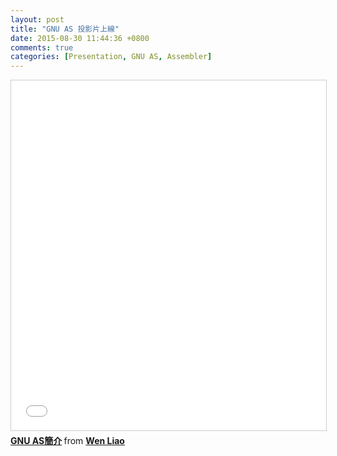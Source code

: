 ```yaml
---
layout: post
title: "GNU AS 投影片上線"
date: 2015-08-30 11:44:36 +0800
comments: true
categories: [Presentation, GNU AS, Assembler]
---
```


<iframe src="//www.slideshare.net/slideshow/embed_code/key/vAKND86uAQxxJj" width="720" height="560" frameborder="0" marginwidth="0" marginheight="0" scrolling="no" style="border:1px solid #CCC; border-width:1px; margin-bottom:5px; max-width: 100%;" allowfullscreen> </iframe> <div style="margin-bottom:5px"> <strong> <a href="//www.slideshare.net/zzz00072/gnu-as" title="GNU AS簡介" target="_blank">GNU AS簡介</a> </strong> from <strong><a href="//www.slideshare.net/zzz00072" target="_blank">Wen Liao</a></strong> </div>


<script async class="speakerdeck-embed" data-id="161641ad32e84a3893c81b2c65437720" data-ratio="1.33333333333333" src="//speakerdeck.com/assets/embed.js"></script>
